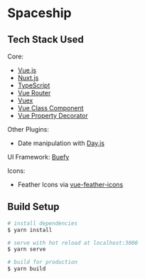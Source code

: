 # Spaceship

## Tech Stack Used

Core:

- [Vue.js](https://vuejs.org/)
- [Nuxt.js](https://nuxtjs.org/)
- [TypeScript](https://www.typescriptlang.org/)
- [Vue Router](https://router.vuejs.org/)
- [Vuex](https://vuex.vuejs.org/)
- [Vue Class Component](https://github.com/vuejs/vue-class-component)
- [Vue Property Decorator](https://github.com/kaorun343/vue-property-decorator)

Other Plugins:
- Date manipulation with [Day.js](https://day.js.org/en/)

UI Framework: [Buefy](https://vuetifyjs.com/en/)

Icons:
 - Feather Icons via [vue-feather-icons](https://github.com/egoist/vue-feather-icons)

## Build Setup

```bash
# install dependencies
$ yarn install

# serve with hot reload at localhost:3000
$ yarn serve

# build for production
$ yarn build